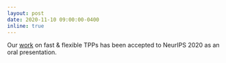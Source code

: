 ```yaml
---
layout: post
date: 2020-11-10 09:00:00-0400
inline: true
---
```


Our [work](https://arxiv.org/abs/2104.03528) on fast & flexible TPPs has been accepted to NeurIPS 2020 as an oral presentation.
